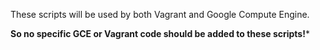 These scripts will be used by both Vagrant and Google Compute Engine.

**So no specific GCE or Vagrant code should be added to these scripts!***